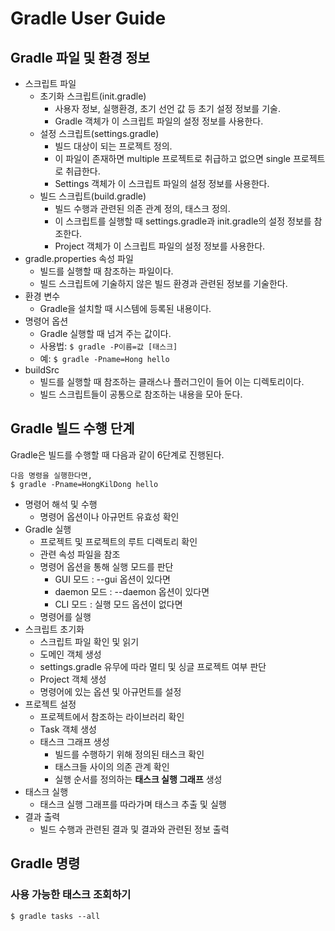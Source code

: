 # Gradle User Guide

## Gradle 파일 및 환경 정보

- 스크립트 파일
    - 초기화 스크립트(init.gradle)
        - 사용자 정보, 실행환경, 초기 선언 값 등 초기 설정 정보를 기술.
        - Gradle 객체가 이 스크립트 파일의 설정 정보를 사용한다.
    - 설정 스크립트(settings.gradle)
        - 빌드 대상이 되는 프로젝트 정의.
        - 이 파일이 존재하면 multiple 프로젝트로 취급하고 없으면 single 프로젝트로 취급한다.
        - Settings 객체가 이 스크립트 파일의 설정 정보를 사용한다.
    - 빌드 스크립트(build.gradle)
        - 빌드 수행과 관련된 의존 관계 정의, 태스크 정의.
        - 이 스크립트를 실행할 때 settings.gradle과 init.gradle의 설정 정보를 참조한다.
        - Project 객체가 이 스크립트 파일의 설정 정보를 사용한다.
- gradle.properties 속성 파일
    - 빌드를 실행할 때 참조하는 파일이다.
    - 빌드 스크립트에 기술하지 않은 빌드 환경과 관련된 정보를 기술한다.
- 환경 변수
    - Gradle을 설치할 때 시스템에 등록된 내용이다.
- 명령어 옵션
    - Gradle 실행할 때 넘겨 주는 값이다.
    - 사용법: `$ gradle -P이름=값 [태스크]`
    - 예: `$ gradle -Pname=Hong hello`
- buildSrc
    - 빌드를 실행할 때 참조하는 클래스나 플러그인이 들어 이는 디렉토리이다.
    - 빌드 스크립트들이 공통으로 참조하는 내용을 모아 둔다.

## Gradle 빌드 수행 단계

Gradle은 빌드를 수행할 때 다음과 같이 6단계로 진행된다.

```
다음 명령을 실행한다면,
$ gradle -Pname=HongKilDong hello
```

- 명령어 해석 및 수행
    - 명령어 옵션이나 아규먼트 유효성 확인
- Gradle 실행
    - 프로젝트 및 프로젝트의 루트 디렉토리 확인
    - 관련 속성 파일을 참조
    - 명령어 옵션을 통해 실행 모드를 판단
        - GUI 모드 : --gui 옵션이 있다면
        - daemon 모드 : --daemon 옵션이 있다면
        - CLI 모드 : 실행 모드 옵션이 없다면
    - 명령어를 실행
- 스크립트 초기화
    - 스크립트 파일 확인 및 읽기
    - 도메인 객체 생성
    - settings.gradle 유무에 따라 멀티 및 싱글 프로젝트 여부 판단
    - Project 객체 생성
    - 명령어에 있는 옵션 및 아규먼트를 설정
- 프로젝트 설정 
    - 프로젝트에서 참조하는 라이브러리 확인
    - Task 객체 생성
    - 태스크 그래프 생성
        - 빌드를 수행하기 위해 정의된 태스크 확인
        - 태스크들 사이의 의존 관계 확인
        - 실행 순서를 정의하는 **태스크 실행 그래프** 생성
- 태스크 실행
    - 태스크 실행 그래프를 따라가며 태스크 추출 및 실행 
- 결과 출력
    - 빌드 수행과 관련된 결과 및 결과와 관련된 정보 출력

## Gradle 명령

### 사용 가능한 태스크 조회하기

```
$ gradle tasks --all
```



